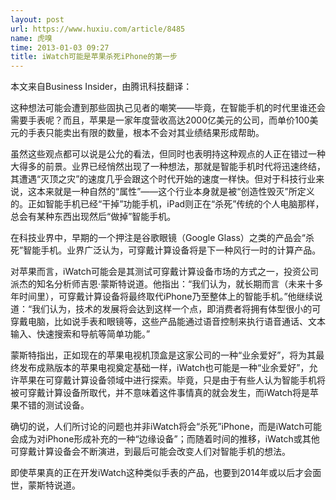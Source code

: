 ```yaml
---
layout: post
url: https://www.huxiu.com/article/8485
name: 虎嗅
time: 2013-01-03 09:27
title: iWatch可能是苹果杀死iPhone的第一步
---
```

本文来自Business Insider，由腾讯科技翻译：

这种想法可能会遭到那些固执己见者的嘲笑——毕竟，在智能手机的时代里谁还会需要手表呢？而且，苹果是一家年度营收高达2000亿美元的公司，而单价100美元的手表只能卖出有限的数量，根本不会对其业绩结果形成帮助。

虽然这些观点都可以说是公允的看法，但同时也表明持这种观点的人正在错过一种大得多的前景。业界已经悄然出现了一种想法，那就是智能手机时代将迅速终结，其遭遇“灭顶之灾”的速度几乎会跟这个时代开始的速度一样快。但对于科技行业来说，这本来就是一种自然的“属性”——这个行业本身就是被“创造性毁灭”所定义的。正如智能手机已经“干掉”功能手机，iPad则正在“杀死”传统的个人电脑那样，总会有某种东西出现然后“做掉”智能手机。

在科技业界中，早期的一个押注是谷歌眼镜（Google Glass）之类的产品会“杀死”智能手机。业界广泛认为，可穿戴计算设备将是下一种风行一时的计算产品。

对苹果而言，iWatch可能会是其测试可穿戴计算设备市场的方式之一，投资公司派杰的知名分析师吉恩·蒙斯特说道。他指出：“我们认为，就长期而言（未来十多年时间里），可穿戴计算设备将最终取代iPhone乃至整体上的智能手机。”他继续说道：“我们认为，技术的发展将会达到这样一个点，即消费者将拥有体型很小的可穿戴电脑，比如说手表和眼镜等，这些产品能通过语音控制来执行语音通话、文本输入、快速搜索和导航等简单功能。”

蒙斯特指出，正如现在的苹果电视机顶盒是这家公司的一种“业余爱好”，将为其最终发布成熟版本的苹果电视奠定基础一样，iWatch也可能是一种“业余爱好”，允许苹果在可穿戴计算设备领域中进行探索。毕竟，只是由于有些人认为智能手机将被可穿戴计算设备所取代，并不意味着这件事情真的就会发生，而iWatch将是苹果不错的测试设备。

确切的说，人们所讨论的问题也并非iWatch将会“杀死”iPhone，而是iWatch可能会成为对iPhone形成补充的一种“边缘设备”；而随着时间的推移，iWatch或其他可穿戴计算设备会不断演进，到最后可能会改变人们对智能手机的想法。

即使苹果真的正在开发iWatch这种类似手表的产品，也要到2014年或以后才会面世，蒙斯特说道。

